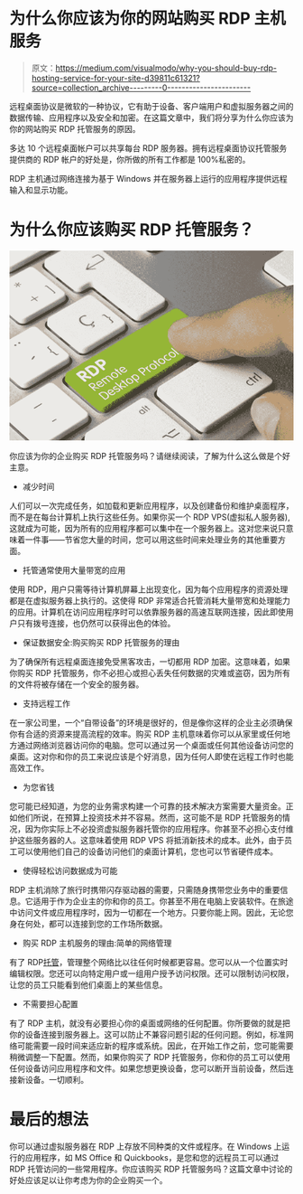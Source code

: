 # 为什么你应该为你的网站购买 RDP 主机服务

> 原文：<https://medium.com/visualmodo/why-you-should-buy-rdp-hosting-service-for-your-site-d39811c61321?source=collection_archive---------0----------------------->

远程桌面协议是微软的一种协议，它有助于设备、客户端用户和虚拟服务器之间的数据传输、应用程序以及安全和加密。在这篇文章中，我们将分享为什么你应该为你的网站购买 RDP 托管服务的原因。

多达 10 个远程桌面帐户可以共享每台 RDP 服务器。拥有远程桌面协议托管服务提供商的 RDP 帐户的好处是，你所做的所有工作都是 100%私密的。

RDP 主机通过网络连接为基于 Windows 并在服务器上运行的应用程序提供远程输入和显示功能。

# 为什么你应该购买 RDP 托管服务？

![](img/3a16c48e2ce36d8d6102ecc0ffecfebd.png)

你应该为你的企业购买 RDP 托管服务吗？请继续阅读，了解为什么这么做是个好主意。

*   减少时间

人们可以一次完成任务，如加载和更新应用程序，以及创建备份和维护桌面程序，而不是在每台计算机上执行这些任务。如果你买一个 RDP VPS(虚拟私人服务器),这就成为可能，因为所有的应用程序都可以集中在一个服务器上。这对您来说只意味着一件事——节省您大量的时间，您可以用这些时间来处理业务的其他重要方面。

*   托管通常使用大量带宽的应用

使用 RDP，用户只需等待计算机屏幕上出现变化，因为每个应用程序的资源处理都是在虚拟服务器上执行的。这使得 RDP 非常适合托管消耗大量带宽和处理能力的应用。计算机在访问应用程序时可以依靠服务器的高速互联网连接，因此即使用户只有拨号连接，也仍然可以获得出色的体验。

*   保证数据安全:购买购买 RDP 托管服务的理由

为了确保所有远程桌面连接免受黑客攻击，一切都用 RDP 加密。这意味着，如果你购买 RDP 托管服务，你不必担心或担心丢失任何数据的灾难或盗窃，因为所有的文件将被存储在一个安全的服务器。

*   支持远程工作

在一家公司里，一个“自带设备”的环境是很好的，但是像你这样的企业主必须确保你有合适的资源来提高流程的效率。购买 RDP 主机意味着你可以从家里或任何地方通过网络浏览器访问你的电脑。您可以通过另一个桌面或任何其他设备访问您的桌面。这对你和你的员工来说应该是个好消息，因为任何人即使在远程工作时也能高效工作。

*   为您省钱

您可能已经知道，为您的业务需求构建一个可靠的技术解决方案需要大量资金。正如他们所说，在预算上投资技术并不容易。然而，这可能不是 RDP 托管服务的情况，因为你实际上不必投资虚拟服务器托管你的应用程序。你甚至不必担心支付维护这些服务器的人。这意味着使用 RDP VPS 将抵消新技术的成本。此外，由于员工可以使用他们自己的设备访问他们的桌面计算机，您也可以节省硬件成本。

*   使得轻松访问数据成为可能

RDP 主机消除了旅行时携带闪存驱动器的需要，只需随身携带您业务中的重要信息。它适用于作为企业主的你和你的员工。你甚至不用在电脑上安装软件。在旅途中访问文件或应用程序时，因为一切都在一个地方。只要你能上网。因此，无论您身在何处，都可以连接到您的工作场所数据。

*   购买 RDP 主机服务的理由:简单的网络管理

有了 RDP[托管](https://visualmodo.com/differences-between-web-hosting-and-domain-name/)，管理整个网络比以往任何时候都更容易。您可以从一个位置实时编辑权限。您还可以向特定用户或一组用户授予访问权限。还可以限制访问权限，让您的员工只能看到他们桌面上的某些信息。

*   不需要担心配置

有了 RDP 主机，就没有必要担心你的桌面或网络的任何配置。你所要做的就是把你的设备连接到服务器上。这可以防止不兼容问题引起的任何问题。例如，标准网络可能需要一段时间来适应新的程序或系统。因此，在开始工作之前，您可能需要稍微调整一下配置。然而，如果你购买了 RDP 托管服务，你和你的员工可以使用任何设备访问应用程序和文件。如果您想更换设备，您可以断开当前设备，然后连接新设备。一切顺利。

# 最后的想法

你可以通过虚拟服务器在 RDP 上存放不同种类的文件或程序。在 Windows 上运行的应用程序，如 MS Office 和 Quickbooks，是您和您的远程员工可以通过 RDP 托管访问的一些常用程序。你应该购买 RDP 托管服务吗？这篇文章中讨论的好处应该足以让你考虑为你的企业购买一个。
